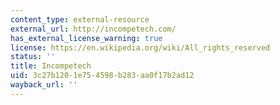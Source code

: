 ```yaml
---
content_type: external-resource
external_url: http://incompetech.com/
has_external_license_warning: true
license: https://en.wikipedia.org/wiki/All_rights_reserved
status: ''
title: Incompetech
uid: 3c27b120-1e75-4598-b283-aa0f17b2ad12
wayback_url: ''
---
```

